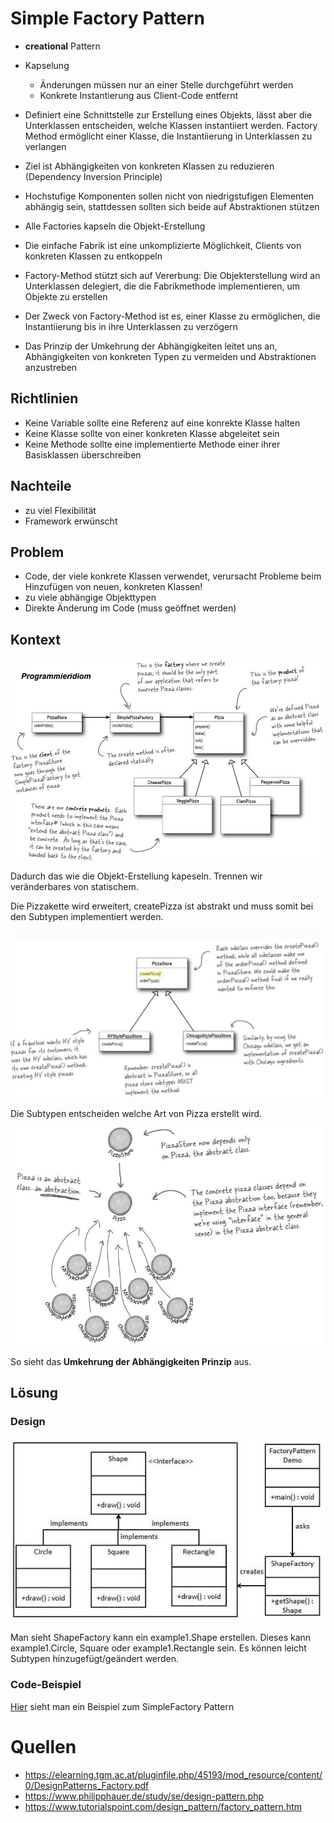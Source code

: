 # Simple Factory Pattern
* __creational__ Pattern
* Kapselung
  * Änderungen müssen nur an einer Stelle durchgeführt werden
  * Konkrete Instantierung aus Client-Code entfernt
* Definiert eine Schnittstelle zur Erstellung eines Objekts, lässt aber die Unterklassen entscheiden, welche Klassen instantiiert werden. Factory Method ermöglicht einer Klasse, die Instantiierung in Unterklassen zu verlangen
* Ziel  ist Abhängigkeiten von konkreten Klassen zu reduzieren (Dependency Inversion Principle)
* Hochstufige Komponenten sollen nicht von niedrigstufigen Elementen abhängig sein, stattdessen sollten sich beide auf Abstraktionen stützen


* Alle Factories kapseln die Objekt-Erstellung
* Die einfache Fabrik ist eine unkomplizierte Möglichkeit, Clients von konkreten Klassen zu entkoppeln
* Factory-Method stützt sich auf Vererbung: Die Objekterstellung wird an Unterklassen delegiert, die die Fabrikmethode implementieren, um Objekte zu erstellen
* Der Zweck von Factory-Method ist es, einer Klasse zu ermöglichen, die Instantiierung bis in ihre Unterklassen zu verzögern
* Das Prinzip der Umkehrung der Abhängigkeiten leitet uns an, Abhängigkeiten von konkreten Typen zu vermeiden und Abstraktionen anzustreben


## Richtlinien
* Keine Variable sollte eine Referenz auf eine konrekte Klasse halten
* Keine Klasse sollte von einer konkreten Klasse abgeleitet sein
* Keine Methode sollte eine implementierte Methode einer ihrer Basisklassen überschreiben

## Nachteile
* zu viel Flexibilität
* Framework erwünscht

## Problem
* Code, der viele konkrete Klassen verwendet, verursacht Probleme beim Hinzufügen von neuen, konkreten Klassen!
* zu viele abhängige Objekttypen
* Direkte Änderung im Code (muss geöffnet werden)

## Kontext

![Simple Factory Kontext](../../Bilder/SimpleFactory_beispiel1.JPG)

Dadurch das wie die Objekt-Erstellung kapeseln. Trennen wir veränderbares von statischem.

Die Pizzakette wird erweitert, createPizza ist abstrakt und muss somit bei den Subtypen implementiert werden.

![Simple Factory Kontext](../../Bilder/SimpleFactory_beispiel2.JPG)

Die Subtypen entscheiden welche Art von Pizza erstellt wird.

![Simple Factory Kontext](../../Bilder/SimpleFactory_beispiel3.JPG)

So sieht das __Umkehrung der Abhängigkeiten Prinzip__ aus.

## Lösung

### Design
![Simple Factory Aufbau](../../Bilder/SimpleFactory_aufbau.JPG)

Man sieht ShapeFactory kann ein example1.Shape erstellen. Dieses kann example1.Circle, Square oder example1.Rectangle sein. Es können leicht  Subtypen hinzugefügt/geändert werden.

### Code-Beispiel
[Hier](https://github.com/amessner-tgm/design_patterns/tree/master/Factory/Simple/Beispiel) sieht man ein Beispiel zum SimpleFactory Pattern

# Quellen
* https://elearning.tgm.ac.at/pluginfile.php/45193/mod_resource/content/0/DesignPatterns_Factory.pdf
* https://www.philipphauer.de/study/se/design-pattern.php
* https://www.tutorialspoint.com/design_pattern/factory_pattern.htm
